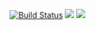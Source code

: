 [![Build Status](https://travis-ci.org/Zeavee/Run0rD1e.svg?branch=master)](https://travis-ci.org/Zeavee/Run0rD1e)
<a href="https://codeclimate.com/github/Zeavee/Run0rD1e/maintainability"><img src="https://api.codeclimate.com/v1/badges/db0709c287ad50e9a072/maintainability" /></a>
<a href="https://codeclimate.com/github/Zeavee/Run0rD1e/test_coverage"><img src="https://api.codeclimate.com/v1/badges/db0709c287ad50e9a072/test_coverage" /></a>